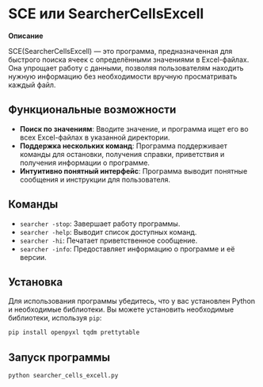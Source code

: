 # SCE или SearcherCellsExcell

**Описание**  

SCE(SearcherCellsExcell) — это программа, предназначенная для быстрого поиска ячеек с определёнными значениями в Excel-файлах. Она упрощает работу с данными, позволяя пользователям находить нужную информацию без необходимости вручную просматривать каждый файл.

## Функциональные возможности
- **Поиск по значениям**: Вводите значение, и программа ищет его во всех Excel-файлах в указанной директории.
- **Поддержка нескольких команд**: Программа поддерживает команды для остановки, получения справки, приветствия и получения информации о программе.
- **Интуитивно понятный интерфейс**: Программа выводит понятные сообщения и инструкции для пользователя.

## Команды
- `searcher -stop`: Завершает работу программы.
- `searcher -help`: Выводит список доступных команд.
- `searcher -hi`: Печатает приветственное сообщение.
- `searcher -info`: Предоставляет информацию о программе и её версии.

## Установка
Для использования программы убедитесь, что у вас установлен Python и необходимые библиотеки. Вы можете установить необходимые библиотеки, используя `pip`:

```bash
pip install openpyxl tqdm prettytable
```

## Запуск программы
```bash
python searcher_cells_excell.py
```